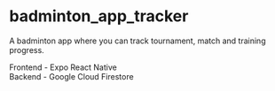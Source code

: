 # badminton_app_tracker
A badminton app where you can track tournament, match and training progress.

Frontend - Expo React Native <br>
Backend - Google Cloud Firestore
